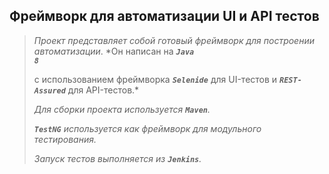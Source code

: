 ## Фреймворк для автоматизации UI и API тестов

> *Проект представляет собой готовый фреймворк для построении автоматизации*. 
> *Он написан на  <code><strong>*Java 8*</strong></code> 
> 
> с использованием фреймворка <code><strong>*Selenide*</strong></code> 
> для UI-тестов и <code><strong>*REST-Assured*</strong></code> для API-тестов.*
>
>*Для сборки проекта используется <code><strong>*Maven*</strong></code>.*
>
>*<code><strong>*TestNG*</strong></code> используется как фреймворк для модульного тестирования.*
>
>*Запуск тестов выполняется из <code><strong>*Jenkins*</strong></code>.*
